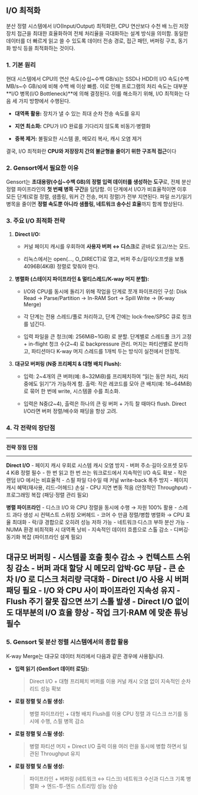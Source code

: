 ## I/O 최적화

분산 정렬 시스템에서 I/O(Input/Output) 최적화란, CPU 연산보다 수천 배 느린 저장장치 접근을 최대한 효율화하여 전체 처리율을 극대화하는 설계 방식을 의미함.
동일한 데이터를 더 빠르게 읽고 쓸 수 있도록 데이터 전송 경로, 접근 패턴, 버퍼링 구조, 동기화 방식 등을 최적화하는 것이다.

### 1. 기본 원리

현대 시스템에서 CPU의 연산 속도(수십~수백 GB/s)는 SSD나 HDD의 I/O 속도(수백 MB/s~수 GB/s)에 비해 수백 배 이상 빠름.
이로 인해 프로그램의 처리 속도는 대부분 **I/O 병목(I/O Bottleneck)**에 의해 결정된다.
이를 해소하기 위해, I/O 최적화는 다음 세 가지 방향에서 수행된다.

-   **대역폭 활용:** 장치가 낼 수 있는 최대 순차 전송 속도를 유지

-   **지연 최소화:** CPU가 I/O 완료를 기다리지 않도록 비동기·병렬화

-   **중복 제거:** 불필요한 시스템 콜, 메모리 복사, 캐시 오염 제거

결국, I/O 최적화란 **CPU와 저장장치 간의 불균형을 줄이기 위한 구조적 접근**이다

### 2. Gensort에서 필요한 이유

Gensort는 **초대용량(수십~수백 GB)의 정렬 입력 데이터를 생성하는 도구**로, 전체 분산 정렬 파이프라인의 **첫 번째 병목 구간**을 담당함.
이 단계에서 I/O가 비효율적이면 이후 모든 단계(로컬 정렬, 샘플링, 워커 간 전송, 머지 정렬)가 전부 지연된다.
파일 쓰기/읽기 병목을 줄이면 **정렬 속도뿐 아니라 샘플링, 네트워크 송수신 효율**까지 함께 향상된다.

### 3. 주요 I/O 최적화 전략

1.  **Direct I/O:**

    -   커널 페이지 캐시를 우회하여 **사용자 버퍼 ↔ 디스크**로 곧바로 읽고/쓰는 모드.
        
    -   리눅스에서는 open(..., O_DIRECT)로 열고, 버퍼 주소/길이/오프셋을 보통 4096B(4KiB) 정렬로 맞춰야 한다.

2.  **병렬화 (스테이지 파이프라인 & 멀티스레드/K-way 머지 분할):**

    -   I/O와 CPU를 동시에 돌리기 위해 작업을 단계로 쪼개 파이프라인 구성:
        Disk Read → Parse/Partition → In-RAM Sort → Spill Write → (K-way Merge)

    -   각 단계는 전용 스레드/풀로 처리하고, 단계 간에는 lock-free/SPSC 큐로 청크를 넘긴다.

    -   입력 파일을 큰 청크(예: 256MiB~1GiB) 로 분할.
        단계별로 스레드풀 크기 고정 + in-flight 청크 수(2~4) 로 backpressure 관리.
        머지는 파티션별로 분리하고, 파티션마다 K-way 머지 스레드를 1개씩 두는 방식이 실전에서 안정적.

3.  **대규모 버퍼링 (N중 프리페치 & 대형 배치 Flush):** 

    -   입력: 2~4개의 큰 버퍼(예: 8~32MiB)를 프리페치하여 “읽는 동안 처리, 처리 중에도 읽기”가 가능하게 함.
        출력: 작은 레코드를 모아 큰 배치(예: 16~64MiB) 로 묶어 한 번에 write, 시스템콜 수를 최소화.

    -   입력은 N중(2~4), 출력은 하나의 큰 링 버퍼 + 가득 찰 때마다 flush.
        Direct I/O라면 버퍼 정렬/배수와 패딩을 항상 고려.

     

### 4. 각 전략의 장단점

  ---------------------------------------------------------------------------------------------------------------------------
  **전략**                **장점**                                                 **단점**
  ----------------------- ----------------------- ----------------------------------------------------------------------------
  **Direct I/O**          - 페이지 캐시 우회로 시스템 캐시 오염 방지                    - 버퍼 주소·길이·오프셋 모두 4 KiB 정렬 필수
                          - 한 번 읽고 한 번 쓰는 워크로드에서 지속적인 I/O 속도 확보     - 작은 랜덤 I/O 에서는 비효율적
                          - 스필 파일 다수일 때 커널 write-back 폭주 방지              - 페이지 캐시 혜택(재사용, 리드-어헤드) 손실
                          - CPU 지연 변동 적음 (안정적인 Throughput)                  - 프로그래밍 복잡 (패딩·정렬 관리 필요)

  **병렬 파이프라인**       - 디스크 I/O 와 CPU 정렬을 동시에 수행 → 자원 100% 활용       - 스레드 과다 생성 시 컨텍스트 스위칭 오버헤드
                          - 코어 수 만큼 정렬/병합 병렬화 → CPU 효율 최대화             - 락/큐 경합으로 오히려 성능 저하 가능
                          - 네트워크·디스크 부하 분산 가능                             - NUMA 환경 비최적화 시 대역폭 낭비
                          - 지속적인 데이터 흐름으로 스톨 감소                          - 디버깅·동기화 복잡 (파이프라인 설계 필요)

  **대규모 버퍼링**         - 시스템콜 호출 횟수 감소 → 컨텍스트 스위칭 감소               - 버퍼 과대 할당 시 메모리 압박·GC 부담
                          - 큰 순차 I/O 로 디스크 처리량 극대화                        - Direct I/O 사용 시 버퍼 패딩 필요
                          - I/O 와 CPU 사이 파이프라인 지속성 유지                     - Flush 주기 잘못 잡으면 쓰기 스톨 발생
                          - Direct I/O 없이도 대부분의 I/O 효율 향상                  - 작업 크기·RAM 에 맞춘 튜닝 필수
  ----------------------------------------------------------------------------------------------------------------------------

### 5. Gensort 및 분산 정렬 시스템에서의 종합 활용

K-way Merge는 대규모 데이터 처리에서 다음과 같은 경우에 사용됩니다.

-   **입력 읽기 (GenSort 데이터 로딩):** 
    > Direct I/O + 대형 프리페치 버퍼를 이용
    > 커널 캐시 오염 없이 지속적인 순차 리드 성능 확보
-   **로컬 정렬 및 스필 생성:**
    > 병렬 파이프라인 + 대형 배치 Flush를 이용
    > CPU 정렬 과 디스크 쓰기를 동시에 수행, 스필 병목 감소
-   **로컬 정렬 및 스필 생성:**
    > 병렬 파티션 머지 + Direct I/O 출력 이용
    > 여러 런을 동시에 병합 하면서 일관된 Throughput 유지
-   **로컬 정렬 및 스필 생성:**
    > 파이프라인 + 버퍼링 (네트워크 ↔ 디스크)
    > 네트워크 수신과 디스크 기록 병렬화 → 엔드-투-엔드 스트리밍 성능 상승
